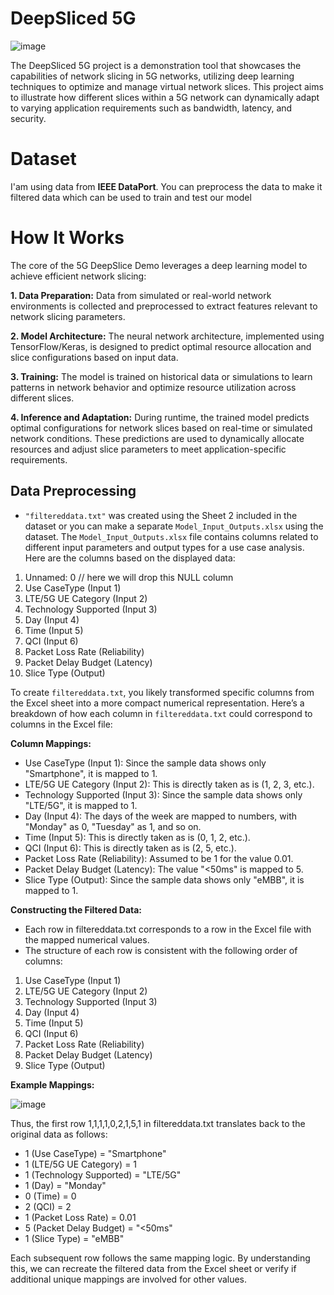 # DeepSliced 5G
![image](https://github.com/user-attachments/assets/917feb90-8f9a-45c6-8671-27461edeb531)

The DeepSliced 5G project is a demonstration tool that showcases the capabilities of network slicing in 5G networks, utilizing deep learning techniques to optimize and manage virtual network slices. This project aims to illustrate how different slices within a 5G network can dynamically adapt to varying application requirements such as bandwidth, latency, and security.

# Dataset
I'am using data from **IEEE DataPort**.
You can preprocess the data to make it filtered data which can be used to train and test our model

# How It Works
The core of the 5G DeepSlice Demo leverages a deep learning model to achieve efficient network slicing:

**1. Data Preparation:**
Data from simulated or real-world network environments is collected and preprocessed to extract features relevant to network slicing parameters.

**2. Model Architecture:**
The neural network architecture, implemented using TensorFlow/Keras, is designed to predict optimal resource allocation and slice configurations based on input data.

**3. Training:**
The model is trained on historical data or simulations to learn patterns in network behavior and optimize resource utilization across different slices.

**4. Inference and Adaptation:**
During runtime, the trained model predicts optimal configurations for network slices based on real-time or simulated network conditions.
These predictions are used to dynamically allocate resources and adjust slice parameters to meet application-specific requirements.

## Data Preprocessing

- ```"filtereddata.txt"``` was created using the Sheet 2 included in the dataset or you can make a separate ```Model_Input_Outputs.xlsx``` using the dataset.
The ```Model_Input_Outputs.xlsx``` file contains columns related to different input parameters and output types for a use case analysis.
Here are the columns based on the displayed data:

1. Unnamed: 0    // here we will drop this NULL column
2. Use CaseType (Input 1)
3. LTE/5G UE Category (Input 2)
4. Technology Supported (Input 3)
5. Day (Input 4)
6. Time (Input 5)
7. QCI (Input 6)
8. Packet Loss Rate (Reliability)
9. Packet Delay Budget (Latency)
10. Slice Type (Output)

To create ```filtereddata.txt```, you likely transformed specific columns from the Excel sheet into a more compact numerical representation. 
Here’s a breakdown of how each column in ```filtereddata.txt``` could correspond to columns in the Excel file:

**Column Mappings:**

- Use CaseType (Input 1): Since the sample data shows only "Smartphone", it is mapped to 1.
- LTE/5G UE Category (Input 2): This is directly taken as is (1, 2, 3, etc.).
- Technology Supported (Input 3): Since the sample data shows only "LTE/5G", it is mapped to 1.
- Day (Input 4): The days of the week are mapped to numbers, with "Monday" as 0, "Tuesday" as 1, and so on.
- Time (Input 5): This is directly taken as is (0, 1, 2, etc.).
- QCI (Input 6): This is directly taken as is (2, 5, etc.).
- Packet Loss Rate (Reliability): Assumed to be 1 for the value 0.01.
- Packet Delay Budget (Latency): The value "<50ms" is mapped to 5.
- Slice Type (Output): Since the sample data shows only "eMBB", it is mapped to 1.

**Constructing the Filtered Data:**

- Each row in filtereddata.txt corresponds to a row in the Excel file with the mapped numerical values.
- The structure of each row is consistent with the following order of columns:

1. Use CaseType (Input 1)
2. LTE/5G UE Category (Input 2)
3. Technology Supported (Input 3)
4. Day (Input 4)
5. Time (Input 5)
6. QCI (Input 6)
7. Packet Loss Rate (Reliability)
8. Packet Delay Budget (Latency)
9. Slice Type (Output)

**Example Mappings:**

![image](https://github.com/user-attachments/assets/3096158f-5159-482b-b8fc-f7f1887eb744)

Thus, the first row 1,1,1,1,0,2,1,5,1 in filtereddata.txt translates back to the original data as follows:

- 1 (Use CaseType) = "Smartphone"
- 1 (LTE/5G UE Category) = 1
- 1 (Technology Supported) = "LTE/5G"
- 1 (Day) = "Monday"
- 0 (Time) = 0
- 2 (QCI) = 2
- 1 (Packet Loss Rate) = 0.01
- 5 (Packet Delay Budget) = "<50ms"
- 1 (Slice Type) = "eMBB"
  
Each subsequent row follows the same mapping logic. By understanding this, we can recreate the filtered data from the Excel sheet or verify if additional unique mappings are involved for other values.
